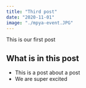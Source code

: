 ```yaml
---
title: "Third post"
date: "2020-11-01"
image: "./mpya-event.JPG"
---
```


This is our first post

## What is in this post

- This is a post about a post
- We are super excited
